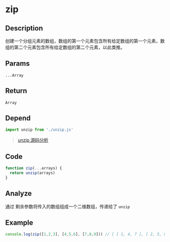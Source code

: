 # zip

## Description
创建一个分组元素的数组，数组的第一个元素包含所有给定数组的第一个元素，数组的第二个元素包含所有给定数组的第二个元素，以此类推。

## Params
`...Array`

## Return
`Array`

## Depend
```js
import unzip from './unzip.js'
```
> [unzip 源码分析](./unzip.md)

## Code
```js
function zip(...arrays) {
  return unzip(arrays)
}
```

## Analyze
通过 剩余参数将传入的数组组成一个二维数组，传递给了 `unzip`

## Example
```js
console.log(zip([1,2,3], [4,5,6], [7,8,9])) // [ [ 1, 4, 7 ], [ 2, 5, 8 ], [ 3, 6, 9 ] ]
```
